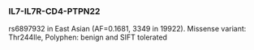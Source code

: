 
### IL7-IL7R-CD4-PTPN22

rs6897932 in East Asian (AF=0.1681, 3349	in 19922). Missense variant: Thr244Ile, Polyphen: benign and SIFT tolerated
